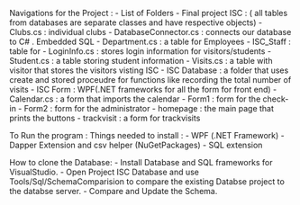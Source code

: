 Navigations for the Project :
    - List of Folders 
        - Final project ISC : ( all tables from databases are separate classes and have respective objects)
            - Clubs.cs : individual clubs 
            - DatabaseConnector.cs : connects our database to C# . Embedded SQL
            - Department.cs : a table for Employees
            - ISC_Staff : table for
            - LoginInfo.cs : stores login information for visitors/students
            - Student.cs : a table storing student information
            - Visits.cs : a table with visitor that stores the visitors visting ISC
        - ISC Database : a folder that uses create and stored proceudre for functions like recording the total number of visits
        - ISC Form : WPF(.NET frameworks for all the form for front end)
            - Calendar.cs : a form that imports the calendar
            - Form1 : form for the check-in
            - Form2 : form for the administrator
            - homepage : the main page that prints the buttons
            - trackvisit : a form for trackvisits


To Run the program :
    Things needed to install :
        - WPF (.NET Framework)
        - Dapper Extension and csv helper (NuGetPackages)
        - SQL extension

How to clone the Database:
        - Install Database and SQL frameworks for VisualStudio.
        - Open Project ISC Database and use Tools/Sql/SchemaComparision to compare the existing Databse project to the databse server.
        - Compare and Update the Schema.



      




        
